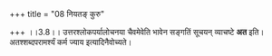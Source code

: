+++
title = "08 नियतङ् कुरु"

+++
।।3.8।। उत्तरश्लोकपर्यालोचनया चैवमेवेति भावेन सङ्गतिं सूचयन् व्याचष्टे
**अत** इति। अतश्शब्दपरामर्श्यं कर्म ज्याय इत्यादिनैवोच्यते।
